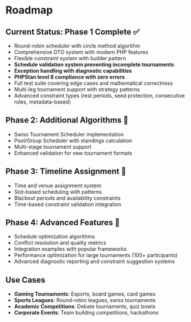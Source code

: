 # Roadmap

## Current Status: Phase 1 Complete ✅
- Round-robin scheduler with circle method algorithm
- Comprehensive DTO system with modern PHP features
- Flexible constraint system with builder pattern
- **Schedule validation system preventing incomplete tournaments**
- **Exception handling with diagnostic capabilities**
- **PHPStan level 8 compliance with zero errors**
- Full test suite covering edge cases and mathematical correctness
- Multi-leg tournament support with strategy patterns
- Advanced constraint types (rest periods, seed protection, consecutive roles, metadata-based)

## Phase 2: Additional Algorithms 🔄
- Swiss Tournament Scheduler implementation
- Pool/Group Scheduler with standings calculation
- Multi-stage tournament support
- Enhanced validation for new tournament formats

## Phase 3: Timeline Assignment 📅
- Time and venue assignment system
- Slot-based scheduling with patterns
- Blackout periods and availability constraints
- Time-based constraint validation integration

## Phase 4: Advanced Features 🚀
- Schedule optimization algorithms
- Conflict resolution and quality metrics
- Integration examples with popular frameworks
- Performance optimization for large tournaments (100+ participants)
- Advanced diagnostic reporting and constraint suggestion systems

## Use Cases

- **Gaming Tournaments**: Esports, board games, card games
- **Sports Leagues**: Round-robin leagues, swiss tournaments
- **Academic Competitions**: Debate tournaments, quiz bowls
- **Corporate Events**: Team building competitions, hackathons
